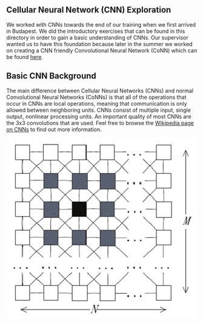 ## Cellular Neural Network (CNN) Exploration

We worked with CNNs towards the end of our training when we first arrived in Budapest. We did the introductory exercises that can be found in this directory in order to gain a basic understanding of CNNs. Our supervisor wanted us to have this foundation because later in the summer we worked on creating a CNN friendly Convolutional Neural Network (CoNN) which can be found [here].

## Basic CNN Background

The main difference between Cellular Neural Networks (CNNs) and normal Convolutional Neural Networks (CoNNs) is that all of the operations that occur in CNNs are local operations, meaning that communication is only allowed between neighboring units. CNNs consist of multiple input, single output, nonlinear processing units. An important quality of most CNNs are the 3x3 convolutions that are used. Feel free to browse the [Wikipedia page on CNNs] to find out more information.


<center><img src="../pictures/cnns.png" /></center>


[here]: https://github.com/slancas1/budapest_research/tree/master/CNN_friendly_CoNN
[Wikipedia page on CNNs]: https://en.wikipedia.org/wiki/Cellular_neural_network
